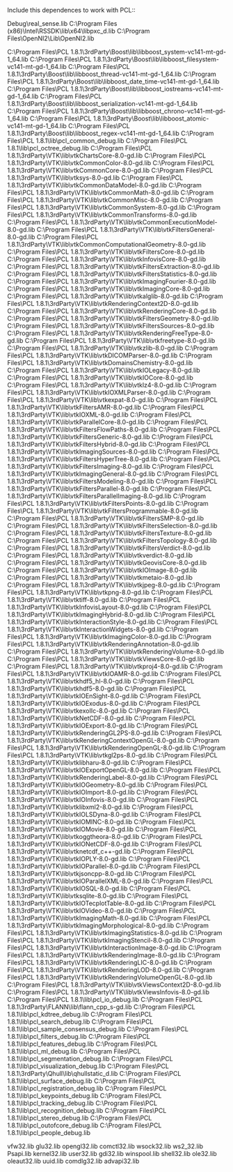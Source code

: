 Include this dependences to work with PCL::



Debug\real_sense.lib
C:\Program Files (x86)\Intel\RSSDK\lib\x64\libpxc_d.lib
C:\Program Files\OpenNI2\Lib\OpenNI2.lib

C:\Program Files\PCL 1.8.1\3rdParty\Boost\lib\libboost_system-vc141-mt-gd-1_64.lib
C:\Program Files\PCL 1.8.1\3rdParty\Boost\lib\libboost_filesystem-vc141-mt-gd-1_64.lib
C:\Program Files\PCL 1.8.1\3rdParty\Boost\lib\libboost_thread-vc141-mt-gd-1_64.lib
C:\Program Files\PCL 1.8.1\3rdParty\Boost\lib\libboost_date_time-vc141-mt-gd-1_64.lib
C:\Program Files\PCL 1.8.1\3rdParty\Boost\lib\libboost_iostreams-vc141-mt-gd-1_64.lib
C:\Program Files\PCL 1.8.1\3rdParty\Boost\lib\libboost_serialization-vc141-mt-gd-1_64.lib
C:\Program Files\PCL 1.8.1\3rdParty\Boost\lib\libboost_chrono-vc141-mt-gd-1_64.lib
C:\Program Files\PCL 1.8.1\3rdParty\Boost\lib\libboost_atomic-vc141-mt-gd-1_64.lib
C:\Program Files\PCL 1.8.1\3rdParty\Boost\lib\libboost_regex-vc141-mt-gd-1_64.lib
C:\Program Files\PCL 1.8.1\lib\pcl_common_debug.lib
C:\Program Files\PCL 1.8.1\lib\pcl_octree_debug.lib
C:\Program Files\PCL 1.8.1\3rdParty\VTK\lib\vtkChartsCore-8.0-gd.lib
C:\Program Files\PCL 1.8.1\3rdParty\VTK\lib\vtkCommonColor-8.0-gd.lib
C:\Program Files\PCL 1.8.1\3rdParty\VTK\lib\vtkCommonCore-8.0-gd.lib
C:\Program Files\PCL 1.8.1\3rdParty\VTK\lib\vtksys-8.0-gd.lib
C:\Program Files\PCL 1.8.1\3rdParty\VTK\lib\vtkCommonDataModel-8.0-gd.lib
C:\Program Files\PCL 1.8.1\3rdParty\VTK\lib\vtkCommonMath-8.0-gd.lib
C:\Program Files\PCL 1.8.1\3rdParty\VTK\lib\vtkCommonMisc-8.0-gd.lib
C:\Program Files\PCL 1.8.1\3rdParty\VTK\lib\vtkCommonSystem-8.0-gd.lib
C:\Program Files\PCL 1.8.1\3rdParty\VTK\lib\vtkCommonTransforms-8.0-gd.lib
C:\Program Files\PCL 1.8.1\3rdParty\VTK\lib\vtkCommonExecutionModel-8.0-gd.lib
C:\Program Files\PCL 1.8.1\3rdParty\VTK\lib\vtkFiltersGeneral-8.0-gd.lib
C:\Program Files\PCL 1.8.1\3rdParty\VTK\lib\vtkCommonComputationalGeometry-8.0-gd.lib
C:\Program Files\PCL 1.8.1\3rdParty\VTK\lib\vtkFiltersCore-8.0-gd.lib
C:\Program Files\PCL 1.8.1\3rdParty\VTK\lib\vtkInfovisCore-8.0-gd.lib
C:\Program Files\PCL 1.8.1\3rdParty\VTK\lib\vtkFiltersExtraction-8.0-gd.lib
C:\Program Files\PCL 1.8.1\3rdParty\VTK\lib\vtkFiltersStatistics-8.0-gd.lib
C:\Program Files\PCL 1.8.1\3rdParty\VTK\lib\vtkImagingFourier-8.0-gd.lib
C:\Program Files\PCL 1.8.1\3rdParty\VTK\lib\vtkImagingCore-8.0-gd.lib
C:\Program Files\PCL 1.8.1\3rdParty\VTK\lib\vtkalglib-8.0-gd.lib
C:\Program Files\PCL 1.8.1\3rdParty\VTK\lib\vtkRenderingContext2D-8.0-gd.lib
C:\Program Files\PCL 1.8.1\3rdParty\VTK\lib\vtkRenderingCore-8.0-gd.lib
C:\Program Files\PCL 1.8.1\3rdParty\VTK\lib\vtkFiltersGeometry-8.0-gd.lib
C:\Program Files\PCL 1.8.1\3rdParty\VTK\lib\vtkFiltersSources-8.0-gd.lib
C:\Program Files\PCL 1.8.1\3rdParty\VTK\lib\vtkRenderingFreeType-8.0-gd.lib
C:\Program Files\PCL 1.8.1\3rdParty\VTK\lib\vtkfreetype-8.0-gd.lib
C:\Program Files\PCL 1.8.1\3rdParty\VTK\lib\vtkzlib-8.0-gd.lib
C:\Program Files\PCL 1.8.1\3rdParty\VTK\lib\vtkDICOMParser-8.0-gd.lib
C:\Program Files\PCL 1.8.1\3rdParty\VTK\lib\vtkDomainsChemistry-8.0-gd.lib
C:\Program Files\PCL 1.8.1\3rdParty\VTK\lib\vtkIOLegacy-8.0-gd.lib
C:\Program Files\PCL 1.8.1\3rdParty\VTK\lib\vtkIOCore-8.0-gd.lib
C:\Program Files\PCL 1.8.1\3rdParty\VTK\lib\vtklz4-8.0-gd.lib
C:\Program Files\PCL 1.8.1\3rdParty\VTK\lib\vtkIOXMLParser-8.0-gd.lib
C:\Program Files\PCL 1.8.1\3rdParty\VTK\lib\vtkexpat-8.0-gd.lib
C:\Program Files\PCL 1.8.1\3rdParty\VTK\lib\vtkFiltersAMR-8.0-gd.lib
C:\Program Files\PCL 1.8.1\3rdParty\VTK\lib\vtkIOXML-8.0-gd.lib
C:\Program Files\PCL 1.8.1\3rdParty\VTK\lib\vtkParallelCore-8.0-gd.lib
C:\Program Files\PCL 1.8.1\3rdParty\VTK\lib\vtkFiltersFlowPaths-8.0-gd.lib
C:\Program Files\PCL 1.8.1\3rdParty\VTK\lib\vtkFiltersGeneric-8.0-gd.lib
C:\Program Files\PCL 1.8.1\3rdParty\VTK\lib\vtkFiltersHybrid-8.0-gd.lib
C:\Program Files\PCL 1.8.1\3rdParty\VTK\lib\vtkImagingSources-8.0-gd.lib
C:\Program Files\PCL 1.8.1\3rdParty\VTK\lib\vtkFiltersHyperTree-8.0-gd.lib
C:\Program Files\PCL 1.8.1\3rdParty\VTK\lib\vtkFiltersImaging-8.0-gd.lib
C:\Program Files\PCL 1.8.1\3rdParty\VTK\lib\vtkImagingGeneral-8.0-gd.lib
C:\Program Files\PCL 1.8.1\3rdParty\VTK\lib\vtkFiltersModeling-8.0-gd.lib
C:\Program Files\PCL 1.8.1\3rdParty\VTK\lib\vtkFiltersParallel-8.0-gd.lib
C:\Program Files\PCL 1.8.1\3rdParty\VTK\lib\vtkFiltersParallelImaging-8.0-gd.lib
C:\Program Files\PCL 1.8.1\3rdParty\VTK\lib\vtkFiltersPoints-8.0-gd.lib
C:\Program Files\PCL 1.8.1\3rdParty\VTK\lib\vtkFiltersProgrammable-8.0-gd.lib
C:\Program Files\PCL 1.8.1\3rdParty\VTK\lib\vtkFiltersSMP-8.0-gd.lib
C:\Program Files\PCL 1.8.1\3rdParty\VTK\lib\vtkFiltersSelection-8.0-gd.lib
C:\Program Files\PCL 1.8.1\3rdParty\VTK\lib\vtkFiltersTexture-8.0-gd.lib
C:\Program Files\PCL 1.8.1\3rdParty\VTK\lib\vtkFiltersTopology-8.0-gd.lib
C:\Program Files\PCL 1.8.1\3rdParty\VTK\lib\vtkFiltersVerdict-8.0-gd.lib
C:\Program Files\PCL 1.8.1\3rdParty\VTK\lib\vtkverdict-8.0-gd.lib
C:\Program Files\PCL 1.8.1\3rdParty\VTK\lib\vtkGeovisCore-8.0-gd.lib
C:\Program Files\PCL 1.8.1\3rdParty\VTK\lib\vtkIOImage-8.0-gd.lib
C:\Program Files\PCL 1.8.1\3rdParty\VTK\lib\vtkmetaio-8.0-gd.lib
C:\Program Files\PCL 1.8.1\3rdParty\VTK\lib\vtkjpeg-8.0-gd.lib
C:\Program Files\PCL 1.8.1\3rdParty\VTK\lib\vtkpng-8.0-gd.lib
C:\Program Files\PCL 1.8.1\3rdParty\VTK\lib\vtktiff-8.0-gd.lib
C:\Program Files\PCL 1.8.1\3rdParty\VTK\lib\vtkInfovisLayout-8.0-gd.lib
C:\Program Files\PCL 1.8.1\3rdParty\VTK\lib\vtkImagingHybrid-8.0-gd.lib
C:\Program Files\PCL 1.8.1\3rdParty\VTK\lib\vtkInteractionStyle-8.0-gd.lib
C:\Program Files\PCL 1.8.1\3rdParty\VTK\lib\vtkInteractionWidgets-8.0-gd.lib
C:\Program Files\PCL 1.8.1\3rdParty\VTK\lib\vtkImagingColor-8.0-gd.lib
C:\Program Files\PCL 1.8.1\3rdParty\VTK\lib\vtkRenderingAnnotation-8.0-gd.lib
C:\Program Files\PCL 1.8.1\3rdParty\VTK\lib\vtkRenderingVolume-8.0-gd.lib
C:\Program Files\PCL 1.8.1\3rdParty\VTK\lib\vtkViewsCore-8.0-gd.lib
C:\Program Files\PCL 1.8.1\3rdParty\VTK\lib\vtkproj4-8.0-gd.lib
C:\Program Files\PCL 1.8.1\3rdParty\VTK\lib\vtkIOAMR-8.0-gd.lib
C:\Program Files\PCL 1.8.1\3rdParty\VTK\lib\vtkhdf5_hl-8.0-gd.lib
C:\Program Files\PCL 1.8.1\3rdParty\VTK\lib\vtkhdf5-8.0-gd.lib
C:\Program Files\PCL 1.8.1\3rdParty\VTK\lib\vtkIOEnSight-8.0-gd.lib
C:\Program Files\PCL 1.8.1\3rdParty\VTK\lib\vtkIOExodus-8.0-gd.lib
C:\Program Files\PCL 1.8.1\3rdParty\VTK\lib\vtkexoIIc-8.0-gd.lib
C:\Program Files\PCL 1.8.1\3rdParty\VTK\lib\vtkNetCDF-8.0-gd.lib
C:\Program Files\PCL 1.8.1\3rdParty\VTK\lib\vtkIOExport-8.0-gd.lib
C:\Program Files\PCL 1.8.1\3rdParty\VTK\lib\vtkRenderingGL2PS-8.0-gd.lib
C:\Program Files\PCL 1.8.1\3rdParty\VTK\lib\vtkRenderingContextOpenGL-8.0-gd.lib
C:\Program Files\PCL 1.8.1\3rdParty\VTK\lib\vtkRenderingOpenGL-8.0-gd.lib
C:\Program Files\PCL 1.8.1\3rdParty\VTK\lib\vtkgl2ps-8.0-gd.lib
C:\Program Files\PCL 1.8.1\3rdParty\VTK\lib\vtklibharu-8.0-gd.lib
C:\Program Files\PCL 1.8.1\3rdParty\VTK\lib\vtkIOExportOpenGL-8.0-gd.lib
C:\Program Files\PCL 1.8.1\3rdParty\VTK\lib\vtkRenderingLabel-8.0-gd.lib
C:\Program Files\PCL 1.8.1\3rdParty\VTK\lib\vtkIOGeometry-8.0-gd.lib
C:\Program Files\PCL 1.8.1\3rdParty\VTK\lib\vtkIOImport-8.0-gd.lib
C:\Program Files\PCL 1.8.1\3rdParty\VTK\lib\vtkIOInfovis-8.0-gd.lib
C:\Program Files\PCL 1.8.1\3rdParty\VTK\lib\vtklibxml2-8.0-gd.lib
C:\Program Files\PCL 1.8.1\3rdParty\VTK\lib\vtkIOLSDyna-8.0-gd.lib
C:\Program Files\PCL 1.8.1\3rdParty\VTK\lib\vtkIOMINC-8.0-gd.lib
C:\Program Files\PCL 1.8.1\3rdParty\VTK\lib\vtkIOMovie-8.0-gd.lib
C:\Program Files\PCL 1.8.1\3rdParty\VTK\lib\vtkoggtheora-8.0-gd.lib
C:\Program Files\PCL 1.8.1\3rdParty\VTK\lib\vtkIONetCDF-8.0-gd.lib
C:\Program Files\PCL 1.8.1\3rdParty\VTK\lib\vtknetcdf_c++-gd.lib
C:\Program Files\PCL 1.8.1\3rdParty\VTK\lib\vtkIOPLY-8.0-gd.lib
C:\Program Files\PCL 1.8.1\3rdParty\VTK\lib\vtkIOParallel-8.0-gd.lib
C:\Program Files\PCL 1.8.1\3rdParty\VTK\lib\vtkjsoncpp-8.0-gd.lib
C:\Program Files\PCL 1.8.1\3rdParty\VTK\lib\vtkIOParallelXML-8.0-gd.lib
C:\Program Files\PCL 1.8.1\3rdParty\VTK\lib\vtkIOSQL-8.0-gd.lib
C:\Program Files\PCL 1.8.1\3rdParty\VTK\lib\vtksqlite-8.0-gd.lib
C:\Program Files\PCL 1.8.1\3rdParty\VTK\lib\vtkIOTecplotTable-8.0-gd.lib
C:\Program Files\PCL 1.8.1\3rdParty\VTK\lib\vtkIOVideo-8.0-gd.lib
C:\Program Files\PCL 1.8.1\3rdParty\VTK\lib\vtkImagingMath-8.0-gd.lib
C:\Program Files\PCL 1.8.1\3rdParty\VTK\lib\vtkImagingMorphological-8.0-gd.lib
C:\Program Files\PCL 1.8.1\3rdParty\VTK\lib\vtkImagingStatistics-8.0-gd.lib
C:\Program Files\PCL 1.8.1\3rdParty\VTK\lib\vtkImagingStencil-8.0-gd.lib
C:\Program Files\PCL 1.8.1\3rdParty\VTK\lib\vtkInteractionImage-8.0-gd.lib
C:\Program Files\PCL 1.8.1\3rdParty\VTK\lib\vtkRenderingImage-8.0-gd.lib
C:\Program Files\PCL 1.8.1\3rdParty\VTK\lib\vtkRenderingLIC-8.0-gd.lib
C:\Program Files\PCL 1.8.1\3rdParty\VTK\lib\vtkRenderingLOD-8.0-gd.lib
C:\Program Files\PCL 1.8.1\3rdParty\VTK\lib\vtkRenderingVolumeOpenGL-8.0-gd.lib
C:\Program Files\PCL 1.8.1\3rdParty\VTK\lib\vtkViewsContext2D-8.0-gd.lib
C:\Program Files\PCL 1.8.1\3rdParty\VTK\lib\vtkViewsInfovis-8.0-gd.lib
C:\Program Files\PCL 1.8.1\lib\pcl_io_debug.lib
C:\Program Files\PCL 1.8.1\3rdParty\FLANN\lib\flann_cpp_s-gd.lib
C:\Program Files\PCL 1.8.1\lib\pcl_kdtree_debug.lib
C:\Program Files\PCL 1.8.1\lib\pcl_search_debug.lib
C:\Program Files\PCL 1.8.1\lib\pcl_sample_consensus_debug.lib
C:\Program Files\PCL 1.8.1\lib\pcl_filters_debug.lib
C:\Program Files\PCL 1.8.1\lib\pcl_features_debug.lib
C:\Program Files\PCL 1.8.1\lib\pcl_ml_debug.lib
C:\Program Files\PCL 1.8.1\lib\pcl_segmentation_debug.lib
C:\Program Files\PCL 1.8.1\lib\pcl_visualization_debug.lib
C:\Program Files\PCL 1.8.1\3rdParty\Qhull\lib\qhullstatic_d.lib
C:\Program Files\PCL 1.8.1\lib\pcl_surface_debug.lib
C:\Program Files\PCL 1.8.1\lib\pcl_registration_debug.lib
C:\Program Files\PCL 1.8.1\lib\pcl_keypoints_debug.lib
C:\Program Files\PCL 1.8.1\lib\pcl_tracking_debug.lib
C:\Program Files\PCL 1.8.1\lib\pcl_recognition_debug.lib
C:\Program Files\PCL 1.8.1\lib\pcl_stereo_debug.lib
C:\Program Files\PCL 1.8.1\lib\pcl_outofcore_debug.lib
C:\Program Files\PCL 1.8.1\lib\pcl_people_debug.lib


vfw32.lib
glu32.lib
opengl32.lib
comctl32.lib
wsock32.lib
ws2_32.lib
Psapi.lib
kernel32.lib
user32.lib
gdi32.lib
winspool.lib
shell32.lib
ole32.lib
oleaut32.lib
uuid.lib
comdlg32.lib
advapi32.lib